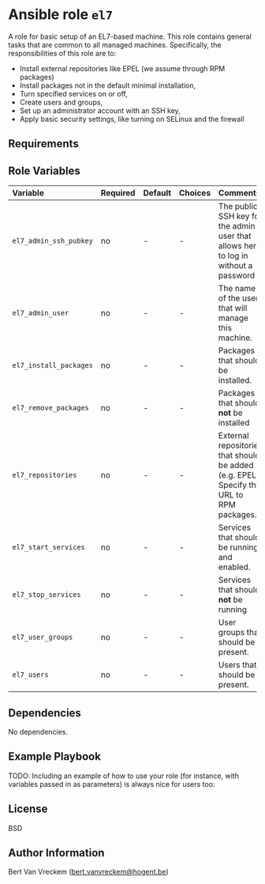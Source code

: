 # Ansible role `el7`

A role for basic setup of an EL7-based machine. This role contains general tasks that are common to all managed machines. Specifically, the responsibilities of this role are to:

* Install external repositories like EPEL (we assume through RPM packages)
* Install packages not in the default minimal installation,
* Turn specified services on or off,
* Create users and groups,
* Set up an administrator account with an SSH key,
* Apply basic security settings, like turning on SELinux and the firewall

## Requirements



## Role Variables

| Variable               | Required | Default | Choices | Comments                                                                                 |
| :---                   | :---     | :---    | :---    | :---                                                                                     |
| `el7_admin_ssh_pubkey` | no       | -       | -       | The public SSH key for the admin user that allows her to log in without a password       |
| `el7_admin_user`       | no       | -       | -       | The name of the user that will manage this machine.                                      |
| `el7_install_packages` | no       | -       | -       | Packages that should be installed.                                                       |
| `el7_remove_packages`  | no       | -       | -       | Packages that should **not** be installed                                                |
| `el7_repositories`     | no       | -       | -       | External repositories that should be added (e.g. EPEL). Specify the URL to RPM packages. |
| `el7_start_services`   | no       | -       | -       | Services that should be running and enabled.                                             |
| `el7_stop_services`    | no       | -       | -       | Services that should **not** be running                                                  |
| `el7_user_groups`      | no       | -       | -       | User groups that should be present.                                                      |
| `el7_users`            | no       | -       | -       | Users that should be present.                                                            |

## Dependencies

No dependencies.

## Example Playbook

TODO: Including an example of how to use your role (for instance, with variables passed in as parameters) is always nice for users too:

## License

BSD

## Author Information

Bert Van Vreckem (bert.vanvreckem@hogent.be)

